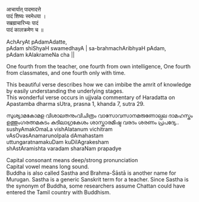 आचार्यात् पादमादत्ते   
पादं शिष्यः स्वमेधया ।   
सब्रह्मचारिभ्यः पादं   
पादं कालक्रमेण च ॥   

AchAryAt pAdamAdatte,   
pAdam shiShyaH swamedhayA |
sa-brahmachAribhyaH pAdam,   
pAdam kAlakrameNa cha ||

One fourth from the teacher, one fourth from own intelligence,
One fourth from classmates, and one fourth only with time.

This beautiful verse describes how we can imbibe the amrit of knowledge by easily understanding the underlying stages.    
This wonderful verse occurs in ujjvala commentary of Haradatta on Apastamba dharma sUtra, prasna 1,  khanda 7, sutra 29.

 
സുശ്യാമകോമള വിശാലതനുംവിചിത്രം    വാസോവസാനമരുണോല്പല ദാമഹസ്തം    ഉത്തുംഗരത്നമകുടം കുടിലാഗ്രകേശം    ശാസ്താരമിഷ്ട വരദം ശരണം പ്രപദ്യേ..   
sushyAmakOmaLa vishAlatanum vichitram   
vAsOvasAnamarunolpala dAmahastam   
uttungaratnamakuDam kuDilAgrakesham   
shAstAramishta varadam sharaNam prapadye   

Capital consonant means deep/strong pronunciation   
Capital vowel means long sound.   
Buddha is also called Sastha and Brahma-Śāstā is another name for Murugan. Sastha is a generic Sanskrit term for a teacher.   Since Sastha is the synonym of Buddha, some researchers assume Chattan could have entered the Tamil country with Buddhism.
